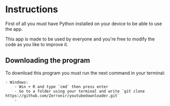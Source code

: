 # Instructions
First of all you must have Python installed on your device to be able to use the app.

This app is made to be used by everyone and you're free to modify the code as you like to improve it.

## Downloading the program
To download this program you must run the next command in your terminal:
    
    - Windows:
        - Win + R and type `cmd` then press enter
        - Go to a folder using your terminal and write `git clone https://github.com/Zerronir/youtubedownloader.git`
        - 